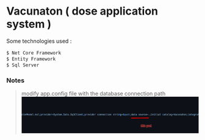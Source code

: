# Vacunaton ( dose application system ) 

Some technologies used : 
```
$ Net Core Framework
$ Entity Framework
$ Sql Server
```

### Notes
> modify app.config file with the database connection path
> ![This is an image](https://raw.githubusercontent.com/EdwinGeul01/Vacunaton/master/P1_Vacunaton_21811039/editfile.png?token=GHSAT0AAAAAABQSHMB6KYBHXJUOVIH37NGOYPBC7BA)

